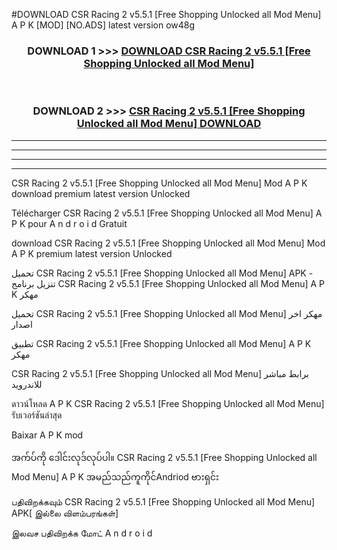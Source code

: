 #DOWNLOAD CSR Racing 2 v5.5.1  [Free Shopping Unlocked all Mod Menu] A P K [MOD] [NO.ADS] latest version ow48g



<div align="center">

<h3>DOWNLOAD 1 >>> <a href="https://teeasianyam.web.app?sq=CSR Racing 2 v5.5.1  [Free Shopping Unlocked all Mod Menu]">DOWNLOAD CSR Racing 2 v5.5.1  [Free Shopping Unlocked all Mod Menu] </a></h3><br>

<h3>DOWNLOAD 2 >>> <a href="https://teeasianyam.web.app?sq=CSR Racing 2 v5.5.1  [Free Shopping Unlocked all Mod Menu] ">CSR Racing 2 v5.5.1  [Free Shopping Unlocked all Mod Menu]  DOWNLOAD </a></h3>

</div>


----------------------------------------------------------

----------------------------------------------------------

----------------------------------------------------------

----------------------------------------------------------


CSR Racing 2 v5.5.1  [Free Shopping Unlocked all Mod Menu]  Mod A P K download premium latest version Unlocked

Télécharger CSR Racing 2 v5.5.1  [Free Shopping Unlocked all Mod Menu]  A P K pour A n d r o i d Gratuit

download CSR Racing 2 v5.5.1  [Free Shopping Unlocked all Mod Menu]  Mod A P K premium latest version Unlocked

تحميل CSR Racing 2 v5.5.1  [Free Shopping Unlocked all Mod Menu]  APK - تنزيل برنامج CSR Racing 2 v5.5.1  [Free Shopping Unlocked all Mod Menu]  A P K مهكر

تحميل CSR Racing 2 v5.5.1  [Free Shopping Unlocked all Mod Menu]  مهكر اخر اصدار

تطبيق CSR Racing 2 v5.5.1  [Free Shopping Unlocked all Mod Menu]  A P K مهكر

CSR Racing 2 v5.5.1  [Free Shopping Unlocked all Mod Menu]  برابط مباشر للاندرويد

ดาวน์โหลด A P K CSR Racing 2 v5.5.1  [Free Shopping Unlocked all Mod Menu]  รับเวอร์ชันล่าสุด

Baixar A P K mod

အက်ပ်ကို ဒေါင်းလုဒ်လုပ်ပါ။ CSR Racing 2 v5.5.1  [Free Shopping Unlocked all Mod Menu]  A P K အမည်သည်ကူကိုင်Andriod ဗားရှင်း

பதிவிறக்கவும் CSR Racing 2 v5.5.1  [Free Shopping Unlocked all Mod Menu]  APK[ இல்லை விளம்பரங்கள்] 
 
இலவச பதிவிறக்க மோட் A n d r o i d




